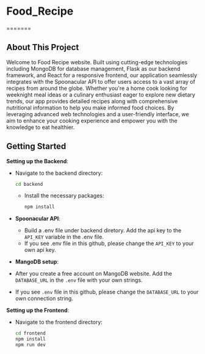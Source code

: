 # Food_Recipe

=======
## About This Project
Welcome to Food Recipe website. Built using cutting-edge technologies including MongoDB for database management, Flask as our backend framework, and React for a responsive frontend, our application seamlessly integrates with the Spoonacular API to offer users access to a vast array of recipes from around the globe. Whether you're a home cook looking for weeknight meal ideas or a culinary enthusiast eager to explore new dietary trends, our app provides detailed recipes along with comprehensive nutritional information to help you make informed food choices. By leveraging advanced web technologies and a user-friendly interface, we aim to enhance your cooking experience and empower you with the knowledge to eat healthier.

## Getting Started
**Setting up the Backend**:
 - Navigate to the backend directory:
     ```bash
     cd backend
     ```

   - Install the necessary packages:
     ```bash
     npm install
     ```
- **Spoonacular API**:
  - Build a .env file under backend diretory. Add the api key to the `API_KEY` variable in the .env file.
  - If you see .env file in this github, please change the `API_KEY` to your own api key.
 
- **MangoDB setup**:
-  After you create a free account on MangoDB website. Add the `DATABASE_URL` in the `.env` file with your own strings.
-  If you see `.env` file in this github, please change the `DATABASE_URL` to your own connection string.

**Setting up the Frontend**:
-  Navigate to the frontend directory:
     ```bash
     cd frontend
     npm install
     npm run dev
     ```
     

